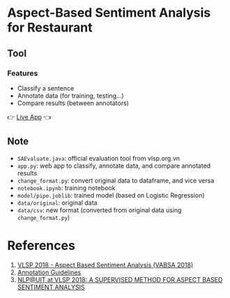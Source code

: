 # Aspect-Based Sentiment Analysis for Restaurant

## Tool

### Features

- Classify a sentence
- Annotate data (for training, testing...)
- Compare results (between annotators)

👉 [Live App](https://share.streamlit.io/thinhntr/absa/main/app.py) 👈

## Note

- `SAEvaluate.java`: official evaluation tool from vlsp.org.vn
- `app.py`: web app to classify, annotate data, and compare annotated results
- `change_format.py`: convert original data to dataframe, and vice versa
- `notebook.ipynb`: training notebook
- `model/pipe.joblib`: trained model (based on Logistic Regression)
- `data/original`: original data
- `data/csv`: new format (converted from original data using `change_format.py`)

# References

1. [VLSP 2018 - Aspect Based Sentiment Analysis (VABSA 2018)](https://vlsp.org.vn/vlsp2018/eval/sa)
2. [Annotation Guidelines](https://vlsp.org.vn/sites/default/files/2019-06/Guidelines-SA-Restaurant%20%285-3-2018%29.pdf)
3. [NLP@UIT at VLSP 2018: A SUPERVISED METHOD FOR ASPECT BASED SENTIMENT ANALYSIS](https://drive.google.com/file/d/1OacrdWtr47XlRlTXVsuYN7WhLdaPAeU-/view)
